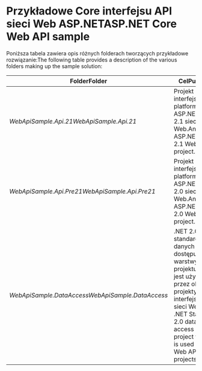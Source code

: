 # <a name="aspnet-core-web-api-sample"></a><span data-ttu-id="772fe-101">Przykładowe Core interfejsu API sieci Web ASP.NET</span><span class="sxs-lookup"><span data-stu-id="772fe-101">ASP.NET Core Web API sample</span></span>

<span data-ttu-id="772fe-102">Poniższa tabela zawiera opis różnych folderach tworzących przykładowe rozwiązanie:</span><span class="sxs-lookup"><span data-stu-id="772fe-102">The following table provides a description of the various folders making up the sample solution:</span></span>


|              <span data-ttu-id="772fe-103">Folder</span><span class="sxs-lookup"><span data-stu-id="772fe-103">Folder</span></span>              |                                        <span data-ttu-id="772fe-104">Cel</span><span class="sxs-lookup"><span data-stu-id="772fe-104">Purpose</span></span>                                        |
|----------------------------------|---------------------------------------------------------------------------------------|
|   <span data-ttu-id="772fe-105"><em>WebApiSample.Api.21</em></span><span class="sxs-lookup"><span data-stu-id="772fe-105"><em>WebApiSample.Api.21</em></span></span>   |                         <span data-ttu-id="772fe-106">Projekt interfejsu API platformy ASP.NET Core 2.1 sieci Web.</span><span class="sxs-lookup"><span data-stu-id="772fe-106">An ASP.NET Core 2.1 Web API project.</span></span>                          |
| <span data-ttu-id="772fe-107"><em>WebApiSample.Api.Pre21</em></span><span class="sxs-lookup"><span data-stu-id="772fe-107"><em>WebApiSample.Api.Pre21</em></span></span>  |                         <span data-ttu-id="772fe-108">Projekt interfejsu API platformy ASP.NET Core 2.0 sieci Web.</span><span class="sxs-lookup"><span data-stu-id="772fe-108">An ASP.NET Core 2.0 Web API project.</span></span>                          |
| <span data-ttu-id="772fe-109"><em>WebApiSample.DataAccess</em></span><span class="sxs-lookup"><span data-stu-id="772fe-109"><em>WebApiSample.DataAccess</em></span></span> | <span data-ttu-id="772fe-110">.NET 2.0 standardowych danych dostępu warstwy projektu, który jest używany przez oba projekty interfejsu API sieci Web.</span><span class="sxs-lookup"><span data-stu-id="772fe-110">A .NET Standard 2.0 data access layer project which is used by both Web API projects.</span></span> |

